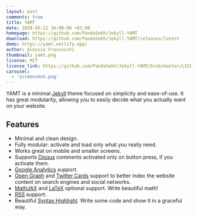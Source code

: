 ```yaml
---
layout: post
comments: true
title: YAMT
date: 2020-05-21 16:00:00 +01:00
homepage: https://github.com/PandaSekh/Jekyll-YAMT
download: https://github.com/PandaSekh/Jekyll-YAMT/releases/latest
demo: https://yamt.netlify.app/
author: Alessio Franceschi
thumbnail: yamt.png
license: MIT
license_link: https://github.com/PandaSekh/Jekyll-YAMT/blob/master/LICENSE.txt
carousel:
  - 'screenshot.png'
---
```


YAMT is a minimal [Jekyll](https://jekyllrb.com) theme focused on simplicity and ease-of-use. It has great modularity, allowing you to easily decide what you actually want on your website.  

## Features

* Minimal and clean design.
* Fully modular: activate and load only what you really need.
* Works great on mobile and smaller screens.
* Supports [Disqus](https://disqus.com/) comments activated only on button press, if you activate them.
* [Google Analytics](https://www.google.com/analytics/) support.
* [Open Graph](https://ogp.me/) and [Twitter Cards](https://developer.twitter.com/en/docs/tweets/optimize-with-cards/guides/getting-started) support to better index the website content on search engines and social networks.
* [MathJAX](https://www.mathjax.org/) and [LaTeX](https://www.latex-project.org/) optional support. Write beautiful math!
* [RSS](https://github.com/jekyll/jekyll-feed) support.
* Beautiful [Syntax Highlight](https://yamt.netlify.app/2020/05/19/special-formatting.html#syntax-highlight). Write some code and show it in a graceful way.

